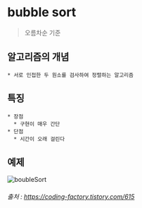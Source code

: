  # bubble sort
 > 오름차순 기준
  ## 알고리즘의 개념
    * 서로 인접한 두 원소를 검사하여 정렬하는 알고리즘
  ## 특징
    * 장점
      * 구현이 매우 간단
    * 단점
      * 시간이 오래 걸린다
  ## 예제
  ![boubleSort](https://user-images.githubusercontent.com/64050689/116815798-29d3ed00-ab9a-11eb-828c-ff1becc14bc9.gif)
  ###### 출처 : https://coding-factory.tistory.com/615
